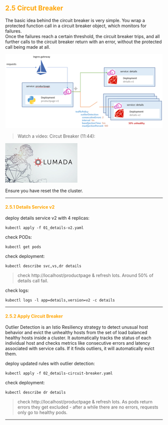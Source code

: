 ## <font color="orange"> 2.5 Circut Breaker </font>
The basic idea behind the circuit breaker is very simple. You wrap a protected function call in a circuit breaker object, which monitors for failures.   
Once the failures reach a certain threshold, the circuit breaker trips, and all further calls to the circuit breaker return with an error, without the protected call being made at all. 

![Bookinfo - Circut Breaker](.\img\bookinfo-circut-breaker.png)

> Watch a video: Circut Breaker (11:44):  

[![Circut Breaker](./img/lumada.png)](https://youtu.be/5SbUiSBQysI "circut breaker")


Ensure you have reset the the cluster.

---
#### <font color="orange"> 2.5.1  Details Service v2 </font>
deploy details service v2 with 4 replicas:
```
kubectl apply -f 01_details-v2.yaml
```
check PODs:
```
kubectl get pods
```
check deployment:
```
kubectl describe svc,vs,dr details
```

> check http://localhost/productpage & refresh lots. Around 50% of details call fail.  

check logs:
```
kubectl logs -l app=details,version=v2 -c details
```
---

#### <font color="orange"> 2.5.2 Apply Circuit Breaker </font>
Outlier Detection is an Istio Resiliency strategy to detect unusual host behavior and evict the unhealthy hosts from the set of load balanced healthy hosts inside a cluster. It automatically tracks the status of each individual host and checks metrics like consecutive errors and latency associated with service calls. If it finds outliers, it will automatically evict them.

deploy updated rules with outlier detection:
```
kubectl apply -f 02_details-circuit-breaker.yaml
```
check deployment:
```
kubectl describe dr details
```

> check http://localhost/productpage & refresh lots. As pods return errors they get excluded - after a while there are no errors, requests only go to healthy pods.
---